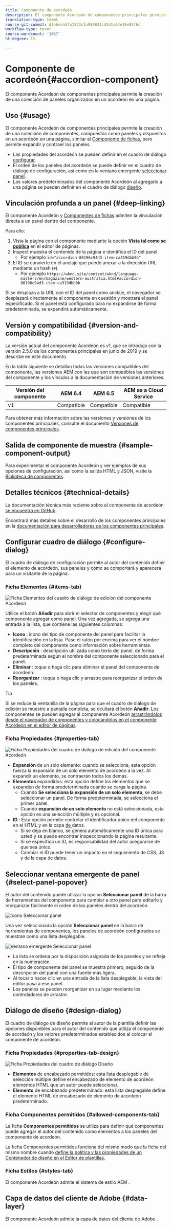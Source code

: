```yaml
---
title: Componente de acordeón
description: El componente Acordeón de componentes principales permite la creación de una colección de paneles organizados en un acordeón en una página.
translation-type: tm+mt
source-git-commit: d3ebcea5fa1523c1a986841cd3d1a64e16e85f6d
workflow-type: tm+mt
source-wordcount: '1067'
ht-degree: 1%

---
```



# Componente de acordeón{#accordion-component}

El componente Acordeón de componentes principales permite la creación de una colección de paneles organizados en un acordeón en una página.

## Uso {#usage}

El componente Acordeón de componentes principales permite la creación de una colección de componentes, compuestos como paneles y dispuestos en un acordeón en una página, similar al [Componente de fichas](tabs.md), pero permite expandir y contraer los paneles.

* Las propiedades del acordeón se pueden definir en el cuadro de diálogo [configurar](#configure-dialog).
* El orden de los paneles del acordeón se puede definir en el cuadro de diálogo de configuración, así como en la ventana emergente [seleccionar panel](#select-panel-popover).
* Los valores predeterminados del componente Acordeón al agregarlo a una página se pueden definir en el cuadro de diálogo [diseño](#design-dialog).

## Vinculación profunda a un panel {#deep-linking}

El componente Acordeón y [Componentes de fichas](tabs.md) admiten la vinculación directa a un panel dentro del componente.

Para ello:

1. Vista la página con el componente mediante la opción **[Vista tal como se publica](https://docs.adobe.com/content/help/en/experience-manager-cloud-service/sites/authoring/fundamentals/editing-content.html#view-as-published)** en el editor de páginas.
1. Inspect muestra el contenido de la página e identifica el ID del panel.
   * Por ejemplo `id="accordion-86196c94d3-item-ca319dbb0b"`
1. El ID se convierte en el anclaje que puede anexar a la dirección URL mediante un hash (`#`).
   * Por ejemplo `https://wknd.site/content/wknd/language-masters/en/magazine/western-australia.html#accordion-86196c94d3-item-ca319dbb0b`

Si se desplaza a la URL con el ID del panel como anclaje, el navegador se desplazará directamente al componente en cuestión y mostrará el panel especificado. Si el panel está configurado para no expandirse de forma predeterminada, se expandirá automáticamente.

## Versión y compatibilidad {#version-and-compatibility}

La versión actual del componente Acordeón es v1, que se introdujo con la versión 2.5.0 de los componentes principales en junio de 2019 y se describe en este documento.

En la tabla siguiente se detallan todas las versiones compatibles del componente, las versiones AEM con las que son compatibles las versiones del componente y los vínculos a la documentación de versiones anteriores.

| Versión del componente | AEM 6.4   | AEM 6.5 | AEM as a Cloud Service |
|--- |--- |---|---|
| v1 | Compatible | Compatible | Compatible |

Para obtener más información sobre las versiones y versiones de los componentes principales, consulte el documento [Versiones de componentes principales](/help/versions.md).

## Salida de componente de muestra {#sample-component-output}

Para experimentar el componente Acordeón y ver ejemplos de sus opciones de configuración, así como la salida HTML y JSON, visite la [Biblioteca de componentes](https://adobe.com/go/aem_cmp_library_accordion).

## Detalles técnicos {#technical-details}

La documentación técnica más reciente sobre el componente de acordeón [se encuentra en GitHub](https://adobe.com/go/aem_cmp_tech_accordion_v1).

Encontrará más detalles sobre el desarrollo de los componentes principales en la [documentación para desarrolladores de los componentes principales](/help/developing/overview.md).

## Configurar cuadro de diálogo {#configure-dialog}

El cuadro de diálogo de configuración permite al autor del contenido definir el elemento de acordeón, sus paneles y cómo se comportará y aparecerá para un visitante de la página.

### Ficha Elementos {#items-tab}

![Ficha Elementos del cuadro de diálogo de edición del componente Acordeón](/help/assets/accordion-edit-items.png)

Utilice el botón **Añadir** para abrir el selector de componentes y elegir qué componente agregar como panel. Una vez agregada, se agrega una entrada a la lista, que contiene las siguientes columnas:

* **Icono** : icono del tipo de componente del panel para facilitar la identificación en la lista. Pase el ratón por encima para ver el nombre completo del componente como información sobre herramientas.
* **Descripción** : descripción utilizada como texto del panel, de forma predeterminada según el nombre del componente seleccionado para el panel.
* **Eliminar** : toque o haga clic para eliminar el panel del componente de acordeón.
* **Reorganizar** : toque o haga clic y arrastre para reorganizar el orden de los paneles.

>[!TIP]
>
>Si se reduce la ventanilla de la página para que el cuadro de diálogo de edición se muestre a pantalla completa, se ocultará el botón **Añadir**. Los componentes se pueden agregar al componente Acordeón [arrastrándolos desde el navegador de componentes y colocándolos en el componente Acordeón en el editor de páginas](https://helpx.adobe.com/experience-manager/6-5/sites/authoring/using/editing-content.html#InsertingaComponent).

### Ficha Propiedades {#properties-tab}

![Ficha Propiedades del cuadro de diálogo de edición del componente Acordeón](/help/assets/accordion-edit-properties.png)

* **Expansión**  de un solo elemento: cuando se selecciona, esta opción fuerza la expansión de un solo elemento de acordeón a la vez. Al expandir un elemento, se contraerán todos los demás.
* **Elementos**  expandidos: esta opción define los elementos que se expanden de forma predeterminada cuando se carga la página.
   * Cuando **Se selecciona la expansión de un solo elemento**, se debe seleccionar un panel. De forma predeterminada, se selecciona el primer panel.
   * Cuando **expansión de un solo elemento** no está seleccionada, esta opción es una selección múltiple y es opcional.
* **ID** : Esta opción permite controlar el identificador único del componente en el HTML y en la capa [ de ](/help/developing/data-layer/overview.md)datos.
   * Si se deja en blanco, se genera automáticamente una ID única para usted y se puede encontrar inspeccionando la página resultante.
   * Si se especifica un ID, es responsabilidad del autor asegurarse de que sea único.
   * Cambiar el ID puede tener un impacto en el seguimiento de CSS, JS y de la capa de datos.

## Seleccionar ventana emergente de panel {#select-panel-popover}

El autor del contenido puede utilizar la opción **Seleccionar panel** de la barra de herramientas del componente para cambiar a otro panel para editarlo y reorganizar fácilmente el orden de los paneles dentro del acordeón.

![Icono Seleccionar panel](/help/assets/select-panel-icon.png)

Una vez seleccionada la opción **Seleccionar panel** en la barra de herramientas de componentes, los paneles de acordeón configurados se muestran como una lista desplegable.

![Ventana emergente Seleccionar panel](/help/assets/select-panel-popover.png)

* La lista se ordena por la disposición asignada de los paneles y se refleja en la numeración.
* El tipo de componente del panel se muestra primero, seguido de la descripción del panel con una fuente más ligera.
* Al tocar o hacer clic en una entrada de la lista desplegable, la vista del editor pasa a ese panel.
* Los paneles se pueden reorganizar en su lugar mediante los controladores de arrastre.

## Diálogo de diseño {#design-dialog}

El cuadro de diálogo de diseño permite al autor de la plantilla definir las opciones disponibles para el autor del contenido que utiliza el componente de acordeón y los valores predeterminados establecidos al colocar el componente de acordeón.

### Ficha Propiedades {#properties-tab-design}

![Ficha Propiedades del cuadro de diálogo Diseño](/help/assets/accordion-design-properties.png)

* **Elementos**  de encabezado permitidos: esta lista desplegable de selección múltiple define el encabezado de elemento de acordeón elementos HTML que un autor puede seleccionar.
* **Elemento**  de encabezado predeterminado: esta lista desplegable define el elemento HTML de encabezado de elemento de acordeón predeterminado.

### Ficha Componentes permitidos {#allowed-components-tab}

La ficha **Componentes permitidos** se utiliza para definir qué componentes puede agregar el autor del contenido como elementos a los paneles del componente de acordeón.

La ficha Componentes permitidos funciona del mismo modo que la ficha del mismo nombre cuando [define la política y las propiedades de un Contenedor de diseño en el Editor de plantillas.](https://docs.adobe.com/content/help/en/experience-manager-cloud-service/sites/authoring/features/templates.html#editing-a-template-layout-template-author)

### Ficha Estilos {#styles-tab}

El componente Acordeón admite el sistema de estilo AEM [](/help/get-started/authoring.md#component-styling).

## Capa de datos del cliente de Adobe {#data-layer}

El componente Acordeón admite la capa de datos del cliente de Adobe [](/help/developing/data-layer/overview.md).
